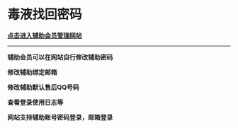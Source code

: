 # 毒液找回密码

[**点击进入辅助会员管理网站**](https://www.ibuzai.com)

****

**辅助会员可以在网站自行修改辅助密码**

**修改辅助绑定邮箱**

**修改辅助默认售后QQ号码**

**查看登录使用日志等**

**网站支持辅助账号密码登录，邮箱登录**
